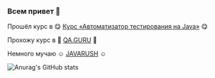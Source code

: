 ### Всем привет 👋

<!--
**34ka/34ka** is a ✨ _special_ ✨ repository because its `README.md` (this file) appears on your GitHub profile.

Here are some ideas to get you started:

- 🔭 I’m currently working on ...
- 🌱 I’m currently learning ...
- 👯 I’m looking to collaborate on ...
- 🤔 I’m looking for help with ...
- 💬 Ask me about ...
- 📫 How to reach me: ...
- 😄 Pronouns: ...
- ⚡ Fun fact: ...
-->

Прошёл курс в :yum: <a target="_blank" href="https://practicum.yandex.ru/qa-automation-engineer-java/">Курс
«Автоматизатор тестирования на Java»</a> :yum:

Прохожу курс в :star2: <a target="_blank" href="https://qa.guru/">QA.GURU</a> :star2:

Немного мучаю :relaxed: <a target="_blank" href="https://javarush.ru">JAVARUSH</a> :relaxed:

![Anurag's GitHub stats](https://github-readme-stats.vercel.app/api?username=34ka&show_icons=true&theme=radical)
